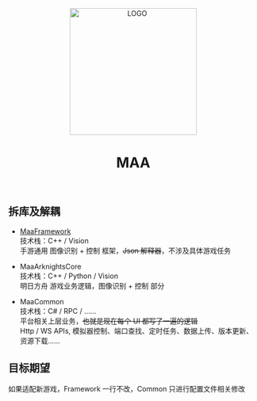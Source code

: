 <div align="center">

<img alt="LOGO" src="https://cdn.jsdelivr.net/gh/MaaAssistantArknights/design@main/logo/maa-logo_512x512.png" width="256" height="256" />

# MAA

</div>
<br>

## 拆库及解耦

- [MaaFramework](https://github.com/MaaAssistantArknights/MaaFramework)  
  技术栈：C++ / Vision  
  手游通用 图像识别 + 控制 框架，~~Json 解释器~~，不涉及具体游戏任务

- MaaArknightsCore  
  技术栈：C++ / Python / Vision  
  明日方舟 游戏业务逻辑，图像识别 + 控制 部分

- MaaCommon  
  技术栈：C# / RPC / ......  
  平台相关上层业务，~~也就是现在每个 UI 都写了一遍的逻辑~~  
  Http / WS APIs, 模拟器控制、端口查找、定时任务、数据上传、版本更新、资源下载……  

## 目标期望

如果适配新游戏，Framework 一行不改，Common 只进行配置文件相关修改

